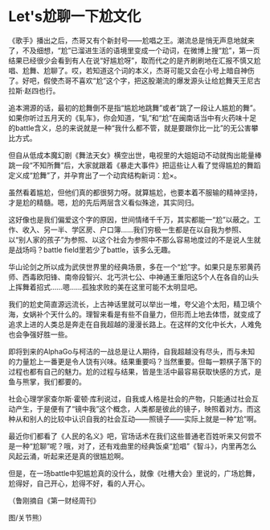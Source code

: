 # Let's尬聊一下尬文化

《歌手》播出之后，杰哥又有个新封号——尬唱之王。潮流总是悄无声息地就来了，不及细想，“尬”已溜进生活的语境里变成一个动词，在微博上搜“尬”，第一页结果已经很少会看到有人在说“好尴尬呀”，取而代之的是齐刷刷地在汇报不慎又尬唱、尬舞、尬聊了。哎，若知道这个词的本义，杰哥可能又会在小号上暗自神伤了。好吧，假使杰哥不喜欢“尬”这个字，把这股潮流的爆发源头让给尬舞天王尼古拉斯·赵四也行。 

追本溯源的话，最初的尬舞倒不是指“尴尬地跳舞”或者“跳了一段让人尴尬的舞”。如果你听过五月天的《轧车》，你会知道，“轧”和“尬”在闽南话当中有火药味十足的battle含义，总的来说就是一种“我什么都不管，就是要跟你比一比”的无公害攀比方式。 

但自从低成本魔幻剧《舞法天女》横空出世，电视里的大姐姐动不动就掏出能量棒跳一段“不知所舞”后，大家就跟着《暴走大事件》把這些让人看了觉得尴尬的舞蹈定义成“尬舞”了，并孕育出了一个动宾结构新词：尬×。 

虽然看着尴尬，但他们真的都很努力呀。就算尴尬，也要本着不服输的精神坚持，才是尬的精髓。嗯，尬的先后两层含义看似殊途，其实同归。 

这好像也是我们偏爱这个字的原因，世间情绪千千万，其实都能一“尬”以蔽之。工作、收入、另一半、学区房、户口簿……我们穷极一生都是在以自我为参照、以“别人家的孩子”为参照、以这个社会为参照中不那么容易地度过的不是说人生就是战场吗？battle field里若少了battle，该多么无趣。 

华山论剑之所以成为武侠世界里的经典场景，多在一个“尬”字。如果只是东邪黄药师、西毒欧阳锋、南帝段智兴、北丐洪七公、中神通王重阳这5个人在各自的山头上挥舞着招式……嗯……孤独求败的美在这里可能不太明显吧。 

我们的尬史简直源远流长，上古神话里就可以举出一堆，夸父追个太阳，精卫填个海，女娲补个天什么的。理智来看是有些不自量力，但形而上地去体悟，就变成了追求上进的人类总是奔走在自我超越的漫漫长路上。在这样的文化中长大，人难免也会争强好胜一些。 

即将到来的AlphaGo与柯洁的一战总是让人期待，自我超越没有尽头，而与未知的力量尬上一番更是令人饶有兴味。结果重要吗？当然重要。但每一颗棋子落下的过程也都有自己的魅力。尬的过程与结果，皆是生活中最容易获取快感的方式，是鱼与熊掌，我们都要的。 

社会心理学家查尔斯·霍顿·库利说过，自我或人格是社会的产物，只能通过社会互动产生，于是便有了“镜中我”这个概念，人类都是彼此的镜子，映照着对方。而这种从和别人的比较中认识自我的社会互动——照镜子——实际上就是一种“尬”啊。 

最近你们都看了《人民的名义》吧，官场话术在我们这些普通老百姓听来又何尝不是一种“尬聊”呢？哦，对了，还有戏曲里的经典饭桌“尬唱”《智斗》，内里再怎么风起云涌，听起来还是真的很尴尬啊。 

但是，在一场battle中犯尴尬真的没什么，就像《吐槽大会》里说的，广场尬舞，尬得好，自己开心，尬得不好，看的人开心。 

（鲁刚摘自《第一财经周刊》 

图/关节熊）